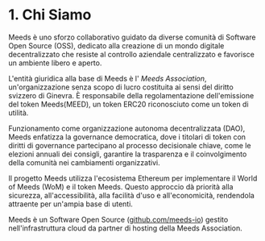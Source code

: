 
# 1. Chi Siamo

Meeds è uno sforzo collaborativo guidato da diverse comunità di Software Open Source (OSS), dedicato alla creazione di un mondo digitale decentralizzato che resiste al controllo aziendale centralizzato e favorisce un ambiente libero e aperto.

L'entità giuridica alla base di Meeds è l' _Meeds Association_, un'organizzazione senza scopo di lucro costituita ai sensi del diritto svizzero di Ginevra. È responsabile della regolamentazione dell'emissione del token Meeds(MEED), un token ERC20 riconosciuto come un token di utilità.

Funzionamento come organizzazione autonoma decentralizzata (DAO), Meeds enfatizza la governance democratica, dove i titolari di token con diritti di governance partecipano al processo decisionale chiave, come le elezioni annuali dei consigli, garantire la trasparenza e il coinvolgimento della comunità nei cambiamenti organizzativi.

Il progetto Meeds utilizza l'ecosistema Ethereum per implementare il World of Meeds (WoM) e il token Meeds. Questo approccio dà priorità alla sicurezza, all'accessibilità, alla facilità d'uso e all'economicità, rendendola attraente per un'ampia base di utenti.

Meeds è un Software Open Source ([github.com/meeds-io](https://github.com/meeds-io)) gestito nell'infrastruttura cloud da partner di hosting della Meeds Association.